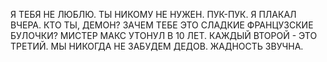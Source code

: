 Я ТЕБЯ НЕ ЛЮБЛЮ.
ТЫ НИКОМУ НЕ НУЖЕН.
ПУК-ПУК.
Я ПЛАКАЛ ВЧЕРА.
КТО ТЫ, ДЕМОН?
ЗАЧЕМ ТЕБЕ ЭТО СЛАДКИЕ ФРАНЦУЗСКИЕ БУЛОЧКИ?
МИСТЕР МАКС УТОНУЛ В 10 ЛЕТ.
КАЖДЫЙ ВТОРОЙ - ЭТО ТРЕТИЙ.
МЫ НИКОГДА НЕ ЗАБУДЕМ ДЕДОВ.
ЖАДНОСТЬ ЗВУЧНА.
